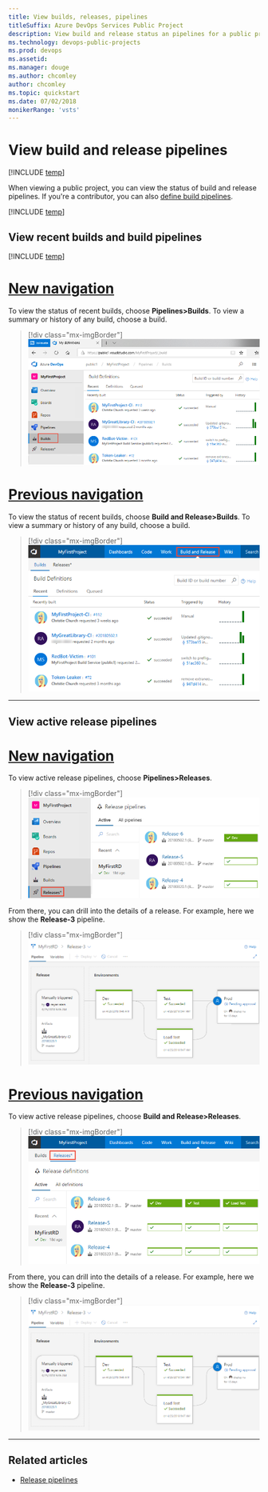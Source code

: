 ```yaml
---
title: View builds, releases, pipelines 
titleSuffix: Azure DevOps Services Public Project
description: View build and release status an pipelines for a public project
ms.technology: devops-public-projects
ms.prod: devops
ms.assetid: 
ms.manager: douge
ms.author: chcomley
author: chcomley
ms.topic: quickstart
ms.date: 07/02/2018
monikerRange: 'vsts'
---
```


# View build and release pipelines 

[!INCLUDE [temp](_shared/version-public-projects.md)]  

When viewing a public project, you can view the status of build and release pipelines. If you're a contributor, you can also [define build pipelines](../../pipelines/build/ci-public.md?toc=/azure/devops/organizations/public/toc.json&bc=/azure/devops/organizations/public/breadcrumb/toc.json).  

[!INCLUDE [temp](_shared/anon-user.md)]   

## View recent builds and build pipelines  

[!INCLUDE [temp](../../_shared/new-navigation.md)] 


# [New navigation](#tab/new-nav)

To view the status of recent builds, choose **Pipelines>Builds**. To view a summary or history of any build, choose a build. 

> [!div class="mx-imgBorder"]
> ![Pipelines>Recent Builds, new navigation ](_img/pipelines/view-build-vert-brn.png)


# [Previous navigation](#tab/previous-nav)  

To view the status of recent builds, choose **Build and Release>Builds**. To view a summary or history of any build, choose a build. 

> [!div class="mx-imgBorder"]
> ![Build and Release>Recent Builds page ](_img/pipelines/view-build-status.png)


---


## View active release pipelines

# [New navigation](#tab/new-nav)  

To view active release pipelines, choose **Pipelines>Releases**. 

> [!div class="mx-imgBorder"]
> ![Pipelines, Recent Releases, new navigation ](_img/pipelines/view-releases-vert.png)

From there, you can drill into the details of a release. For example, here we show  the **Release-3** pipeline.   

> [!div class="mx-imgBorder"]
> ![Pipelines, Build status page ](_img/pipelines/release-chart.png)


# [Previous navigation](#tab/previous-nav)  

To view active release pipelines, choose **Build and Release>Releases**. 

> [!div class="mx-imgBorder"]
> ![Build and Release>Recent releases page ](_img/pipelines/view-releases.png)

From there, you can drill into the details of a release. For example, here we show the **Release-3** pipeline.   

> [!div class="mx-imgBorder"]
> ![Build and Release>Build status page ](_img/pipelines/release-chart.png)



---

## Related articles 

- [Release pipelines](../../pipelines/release/index.md)